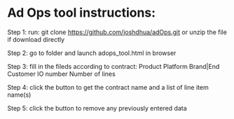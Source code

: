 # Ad Ops tool instructions:

Step 1:
run: git clone https://github.com/joshdhua/adOps.git
or unzip the file if download directly

Step 2:
go to folder and launch adops_tool.html in browser

Step 3:
fill in the fileds according to contract:
Product
Platform
Brand|End Customer
IO number
Number of lines

Step 4:
click the button <Generate> to get the contract name and a list of line item name(s)
  
Step 5:
click the button <Clear> to remove any previously entered data
